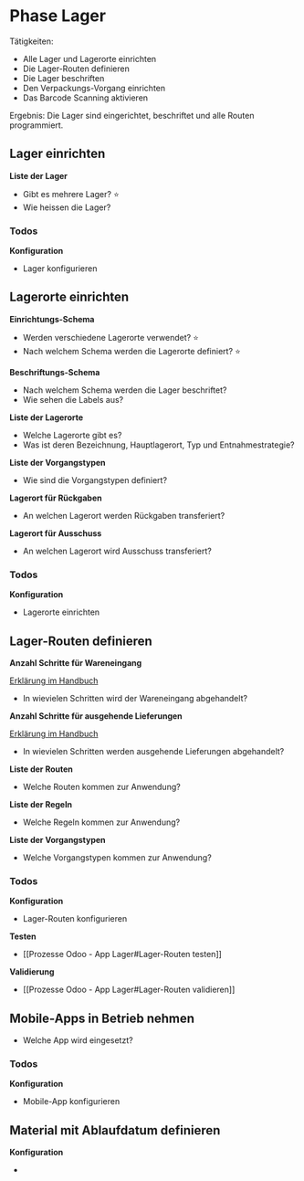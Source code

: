 # Phase Lager

Tätigkeiten:

* Alle Lager und Lagerorte einrichten
* Die Lager-Routen definieren
* Die Lager beschriften
* Den Verpackungs-Vorgang einrichten
* Das Barcode Scanning aktivieren

Ergebnis: Die Lager sind eingerichtet, beschriftet und alle Routen programmiert.

## Lager einrichten

**Liste der Lager**

- Gibt es mehrere Lager? ⭐
- Wie heissen die Lager?

### Todos

**Konfiguration**

- Lager konfigurieren

## Lagerorte einrichten

**Einrichtungs-Schema**

- Werden verschiedene Lagerorte  verwendet? ⭐
- Nach welchem Schema werden die Lagerorte definiert? ⭐

**Beschriftungs-Schema**

- Nach welchem Schema werden die Lager beschriftet?
- Wie sehen die Labels aus?

**Liste der Lagerorte**

- Welche Lagerorte gibt es?
- Was ist deren Bezeichnung, Hauptlagerort, Typ und Entnahmestrategie?

**Liste der Vorgangstypen**

- Wie sind die Vorgangstypen definiert?

**Lagerort für Rückgaben**

- An welchen Lagerort werden Rückgaben transferiert?

**Lagerort für Ausschuss**

- An welchen Lagerort wird Ausschuss transferiert?

### Todos

**Konfiguration**

- Lagerorte einrichten

## Lager-Routen definieren

**Anzahl Schritte für Wareneingang**

[Erklärung im Handbuch](https://www.odoo-wiki.ch/best-practice-lager-konfigurieren.html#standard-routen-fur-lieferungen)

- In wievielen Schritten wird der Wareneingang abgehandelt?
 
 **Anzahl Schritte für ausgehende Lieferungen**
 
 [Erklärung im Handbuch](https://www.odoo-wiki.ch/best-practice-lager-konfigurieren.html#standard-routen-fur-lieferungen)

- In wievielen Schritten werden ausgehende Lieferungen abgehandelt?

**Liste der Routen**

- Welche Routen kommen zur Anwendung?

**Liste der Regeln**

- Welche Regeln kommen zur Anwendung?

**Liste der Vorgangstypen**

- Welche Vorgangstypen kommen zur Anwendung?

### Todos

**Konfiguration**

- Lager-Routen konfigurieren

**Testen**

- [[Prozesse Odoo - App Lager#Lager-Routen testen]]

**Validierung**

- [[Prozesse Odoo - App Lager#Lager-Routen validieren]]

## Mobile-Apps in Betrieb nehmen

- Welche App wird eingesetzt?

### Todos

**Konfiguration**

- Mobile-App konfigurieren

## Material mit Ablaufdatum definieren

**Konfiguration**

- 
